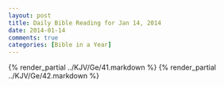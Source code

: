 ```yaml
---
layout: post
title: Daily Bible Reading for Jan 14, 2014
date: 2014-01-14
comments: true
categories: [Bible in a Year]
---
```

{% render_partial ../KJV/Ge/41.markdown %}
{% render_partial ../KJV/Ge/42.markdown %}
